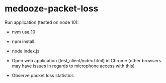 # medooze-packet-loss

Run application (tested on node 10):
* nvm use 10
* npm install
* node index.js

* Open web application (test_client/index.html) in Chrome (other browsers may have issues in regards to microphone access with this)
* Observe packet loss statistics
